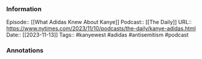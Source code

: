 ### Information

Episode:: [[What Adidas Knew About Kanye]]
Podcast:: [[The Daily]]
URL:: https://www.nytimes.com/2023/11/10/podcasts/the-daily/kanye-adidas.html
Date:: [[2023-11-13]]
Tags:: #kanyewest #adidas #antisemitism 
#podcast


### Annotations


